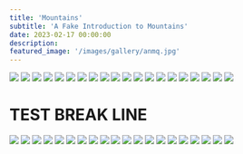 ```yaml
---
title: 'Mountains'
subtitle: 'A Fake Introduction to Mountains'
date: 2023-02-17 00:00:00
description: 
featured_image: '/images/gallery/anmq.jpg'
---
```


<div class="gallery" data-columns="2" >
    <img src="/images/gallery/lbyz.jpg">
    <img src="/images/gallery/slowmo_boomerang.gif">
    <img src="/images/gallery/anmq.jpg">
    <img src="/images/gallery/cnf.jpg">
    <img src="/images/gallery/qkst-star.jpg">
    <img src="/images/gallery/sailimu.jpg">
    <img src="/images/gallery/qls.jpg">
    <img src="/images/gallery/menyuan.jpg">
    <img src="/images/gallery/meili.jpg">
    <img src="/images/gallery/village.jpg">
    <img src="/images/gallery/g214.jpg">
    <img src="/images/gallery/edgeijen.jpg">
    <img src="/images/gallery/mzm.jpg">
    <img src="/images/gallery/duku.jpg">
    <img src="/images/gallery/xiata.jpg">
    <img src="/images/gallery/mm-road.jpg">
    <img src="/images/gallery/wnd.jpg">
    <img src="/images/gallery/FoggyBromoHorse.jpg">
    <img src="/images/gallery/bluefire.jpg">
    <img src="/images/gallery/IjenLake.jpg">
</div>

# TEST BREAK LINE

<div class="gallery" data-columns="2" >
    <img src="/images/gallery/lbyz.jpg">
    <img src="/images/gallery/slowmo_boomerang.gif">
    <img src="/images/gallery/anmq.jpg">
    <img src="/images/gallery/cnf.jpg">
    <img src="/images/gallery/qkst-star.jpg">
    <img src="/images/gallery/sailimu.jpg">
    <img src="/images/gallery/qls.jpg">
    <img src="/images/gallery/menyuan.jpg">
    <img src="/images/gallery/meili.jpg">
    <img src="/images/gallery/village.jpg">
    <img src="/images/gallery/g214.jpg">
    <img src="/images/gallery/edgeijen.jpg">
    <img src="/images/gallery/mzm.jpg">
    <img src="/images/gallery/duku.jpg">
    <img src="/images/gallery/xiata.jpg">
    <img src="/images/gallery/mm-road.jpg">
    <img src="/images/gallery/wnd.jpg">
    <img src="/images/gallery/FoggyBromoHorse.jpg">
    <img src="/images/gallery/bluefire.jpg">
    <img src="/images/gallery/IjenLake.jpg">
</div>
